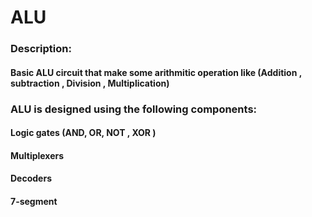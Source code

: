 # ALU
### Description:
#### Basic ALU circuit that make some arithmitic operation like (Addition , subtraction , Division , Multiplication)
### ALU is designed using the following components:
#### Logic gates (AND, OR, NOT , XOR )
#### Multiplexers
#### Decoders 
#### 7-segment
